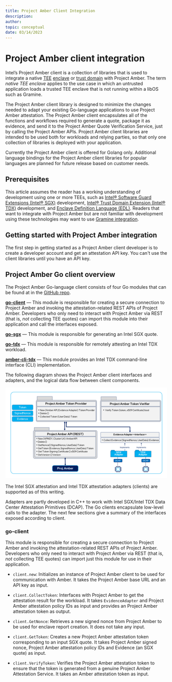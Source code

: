 ```yaml
---
title: Project Amber Client Integration
description: 
author:
topic: conceptual
date: 03/14/2023
---
```


# Project Amber client integration
 
Intel’s Project Amber client is a collection of libraries that is used to integrate a native [TEE](concept-tees-overview.md) [enclave][enclave-pdf] or [trust domain][tdx-whitepaper] with Project Amber. The term _native TEE enclave_ applies to the use case in which an untrusted application loads a trusted TEE enclave that is not running within a libOS such as Gramine.

The Project Amber client library is designed to minimize the changes needed to adapt your existing Go-language applications to use Project Amber attestation. The Project Amber client encapsulates all of the functions and workflows required to generate a quote, package it as evidence, and send it to the Project Amber Quote Verification Service, just by calling the Project Amber APIs. Project Amber client libraries are intended to be used both for workloads and relying parties, so that only one collection of libraries is deployed with your application. 

Currently the Project Amber client is offered for Golang only. Additional language bindings for the Project Amber client libraries for popular languages are planned for future release based on customer needs.

## Prerequisites

This article assumes the reader has a working understanding of development using one or more TEEs, such as [Intel® Software Guard Extensions (Intel® SGX)][sgx-dev] development, [Intel® Trust Domain Extension (Intel® TDX)][tdx-dev] development, and [Enclave Definition Language (EDL)][edl-vid]. Readers that want to integrate with Project Amber but are not familiar with  development using these technologies may want to use [Gramine integration](concept-gramine-integration.md).

## Getting started with Project Amber integration

The first step in getting started as a Project Amber client developer is to create a developer account and get an attestation API key. You can't use the client libraries until you have an API key.


## Project Amber Go client overview

The Project Amber Go-language client consists of four Go modules that can be found at in the [GitHub repo][github-client-repo].

[**go-client**](integrate-go-client.md) — This module is responsible for creating a secure connection to Project Amber and invoking the attestation-related REST APIs of Project Amber. Developers who only need to interact with Project Amber via REST (that is, _not_ collecting TEE quotes) can import this module into their application and call the interfaces exposed.

[**go-sgx**](integrate-go-sgx.md) — This module is responsible for generating an Intel SGX quote. 

[**go-tdx**](integrate-go-tdx.md) — This module is responsible for remotely attesting an Intel TDX workload. 

[**amber-cli-tdx**](integrate-go-tdx-cli.md) — This module provides an Intel TDX command-line interface (CLI) implementation. 
    
The following diagram shows the Project Amber client interfaces and adapters, and the logical data flow between client components.

![Project Amber client interfaces](media/integrations/client_interfaces.PNG "Diagram of attestation client interfaces.")

The Intel SGX attestation and Intel TDX attestation adapters (clients) are supported as of this writing.

Adapters are partly developed in C++ to work with Intel SGX/Intel TDX Data Center Attestation Primitives (DCAP). The Go clients encapsulate low-level calls to the adapter. The next few sections give a summary of the interfaces exposed according to client.

### go-client

This module is responsible for creating a secure connection to Project Amber and invoking the attestation-related REST APIs of Project Amber. Developers who only need to interact with Project Amber via REST (that is, _not_ collecting TEE quotes) can import just this module for use in their application.

- `client.new`: Initializes an instance of Project Amber client to be used for communication with Amber. It takes the Project Amber base URL and an API key as input.

- `client.CollectToken`: Interfaces with Project Amber to get the attestation result for the workload. It takes `EvidenceAdapter` and Project Amber attestation policy IDs as input and provides an Project Amber attestation token as output.

- `client.GetNonce`: Retrieves a new signed nonce from Project Amber to be used for enclave report creation. It does not take any input.

- `client.GetToken`: Creates a new Project Amber attestation token corresponding to an input SGX quote. It takes Project Amber signed nonce, Project Amber attestation policy IDs and Evidence (an SGX quote) as input.

- `client.VerifyToken`: Verifies the Project Amber attestation token to ensure that the token is generated from a genuine Project Amber Attestation Service. It takes an Amber attestation token as input.

<!-- External link URLs -->
[enclave-pdf]: https://www.intel.com/content/dam/develop/external/us/en/documents/overview-of-intel-sgx-enclave-637284.pdf
[tdx-whitepaper]: https://cdrdv2.intel.com/v1/dl/getContent/690419
[sgx-dev]: https://www.intel.com/content/www/us/en/developer/tools/software-guard-extensions/get-started.html
[tdx-dev]: https://www.intel.com/content/www/us/en/developer/articles/technical/intel-trust-domain-extensions.html
[github-client-repo]:  https://github.com/intel/amber-client
[edl-vid]: https://www.intel.com/content/www/us/en/developer/videos/introduction-to-the-enclave-definition-language-intel-sgx.html